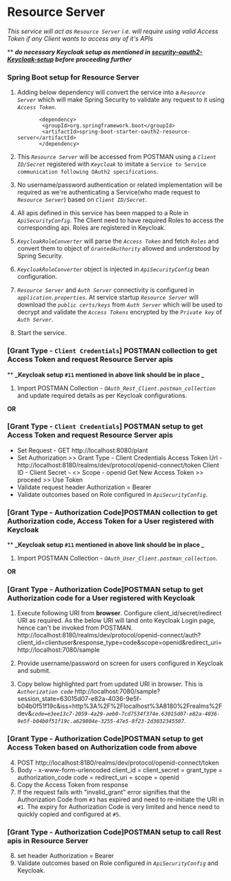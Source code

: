 # Resource Server
_This service will act as `Resource Server` i.e. will require using valid Access Token if any Client wants to access any of it's APIs_

 ** _**do necessary Keycloak setup as mentioned in [security-oauth2-Keycloak-setup](https://github.com/arijitdeb1/spring-security-6/tree/main/security-oauth2-Keycloak-setup) before proceeding further**_


### Spring Boot setup for Resource Server

 1. Adding below dependency will convert the service into a _`Resource Server`_ which will make Spring Security to validate any request to it using _`Access Token`_.
 
               <dependency>
        		<groupId>org.springframework.boot</groupId>
        		<artifactId>spring-boot-starter-oauth2-resource-server</artifactId>
               </dependency> 

 2. This _`Resource Server`_ will be accessed from POSTMAN using a _`Client ID/Secret`_ registered with _`Keycloak`_ to imitate a `Service to Service communication following OAuth2 specifications`.
 3. No username/password authentication or related implementation will be required as we're authenticating a Service(who made request to _`Resource Server`_) based on _`Client ID/Secret`_.
 4. All apis defined in this service has been mapped to a Role in _`ApiSecurityConfig`_. The Client need to have required Roles to access the corresponding api. Roles are registered in Keycloak.
 5. _`KeycloakRoleConverter`_ will parse the _`Access Token`_ and fetch _`Roles`_ and convert them to object of _`GrantedAuthority`_ allowed and understood by Spring Security.
 6. _`KeycloakRoleConverter`_ object is injected in _`ApiSecurityConfig`_ bean configuration.
 7. _`Resource Server`_ and _`Auth Server`_ connectivity is configured in _`application.properties`_. At service startup _`Resource Server`_ will download the _`public certs/keys`_ from _`Auth Server`_ which will be used to decrypt and validate the _`Access Tokens`_ encrypted by the _`Private key`_ of _`Auth Server`_.
 8. Start the service.
 
 ### [Grant Type - `Client Credentials`] POSTMAN collection to get Access Token and request Resource Server apis
 **  **_Keycloak setup `#11` mentioned in above link should be in place _**
  1. Import POSTMAN Collection - _`OAuth_Rest_Client.postman_collection`_ and update required details as per Keycloak configurations.
  
  **OR**
  ### [Grant Type - `Client Credentials`] POSTMAN setup to get Access Token and request Resource Server apis
  - Set Request - GET http://localhost:8080/plant
  - Set Authorization >> Grant Type - Client Credentials
                         Access Token Url - http://localhost:8180/realms/dev/protocol/openid-connect/token
                         Client ID - <Client ID>
                         Client Secret - <>
                         Scope - openid 
                         Get New Access Token >> proceed >> Use Token
  - Validate request header Authorization = Bearer <Access Token>
  - Validate outcomes based on Role configured in _`ApiSecurityConfig`_.
  
  
  ### [Grant Type - Authorization Code]POSTMAN collection to get Authorization code, Access Token for a User registered with Keycloak</ins>
  **  **_Keycloak setup `#11` mentioned in above link should be in place _**
   1. Import POSTMAN Collection - _`OAuth_User_Client.postman_collection`_.
   
   **OR**
  ### [Grant Type - Authorization Code]POSTMAN setup to get Authorization code for a User registered with Keycloak
 
  1. Execute following URI from **browser**. Configure client_id/secret/redirect URI as required. As the below URI will land onto Keycloak Login page, hence can't be invoked from POSTMAN. 
      http://localhost:8180/realms/dev/protocol/openid-connect/auth?client_id=clientuser&response_type=code&scope=openid&redirect_uri=http://localhost:7080/sample 
    
  2. Provide username/password on screen for users configured in Keycloak and submit.
  3. Copy below highlighted part from updated URI in browser. This is _`Authorization code`_
   http://localhost:7080/sample?session_state=63015d07-e82a-4036-9e5f-b04b0f51f19c&iss=http%3A%2F%2Flocalhost%3A8180%2Frealms%2Fdev&_`code=e3ee13c7-2059-4a29-aeb0-7cd7534f374e.63015d07-e82a-4036-9e5f-b04b0f51f19c.a629804e-3255-47e5-8f23-2d3032345507`_.
   
   ### [Grant Type - Authorization Code]POSTMAN setup to get Access Token based on Authorization code from above
   
   4. POST http://localhost:8180/realms/dev/protocol/openid-connect/token
   5. Body - x-www-form-urlencoded
      client_id = 
      client_secret = 
      grant_type = authorization_code
      code = <above highlighted code> 
      redirect_uri =
      scope = openid
   6. Copy the Access Token from response
   7. If the request fails with "invalid_grant" error signifies that the Authorization Code from `#3` has expired and need to re-initiate the URI in `#1`. The expiry for Authorization Code is very limited and hence need to quickly copied and configured at `#5`.
   
   ### [Grant Type - Authorization Code]POSTMAN setup to call Rest apis in Resource Server
   8. set header Authorization = Bearer <Access Token>
   9. Validate outcomes based on Role configured in _`ApiSecurityConfig`_ and Keycloak.
      